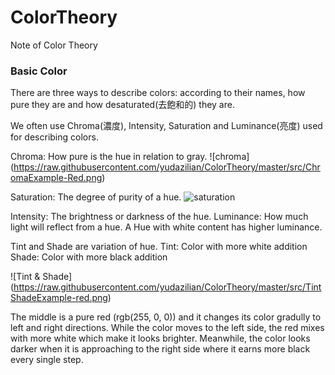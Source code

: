 # ColorTheory
Note of Color Theory

### Basic Color

There are three ways to describe colors: according to their names, how pure they are and how desaturated(去飽和的) they are. 

We often use Chroma(濃度), Intensity, Saturation and Luminance(亮度) used for describing colors.

Chroma: How pure is the hue in relation to gray.
![chroma] (https://raw.githubusercontent.com/yudazilian/ColorTheory/master/src/ChromaExample-Red.png)

Saturation: The degree of purity of a hue.
![saturation](https://raw.githubusercontent.com/yudazilian/ColorTheory/master/src/SaturationExample-Red.png)

Intensity: The brightness or darkness of the hue.
Luminance: How much light will reflect from a hue. A Hue with white content has higher luminance.

Tint and Shade are variation of hue.
Tint: Color with more white addition
Shade: Color with more black addition

![Tint & Shade] (https://raw.githubusercontent.com/yudazilian/ColorTheory/master/src/TintShadeExample-red.png)

The middle is a pure red (rgb(255, 0, 0)) and it changes its color gradully to left and right directions.
While the color moves to the left side, the red mixes with more white which make it looks brighter.
Meanwhile, the color looks darker when it is approaching to the right side where it earns more black every single step.



